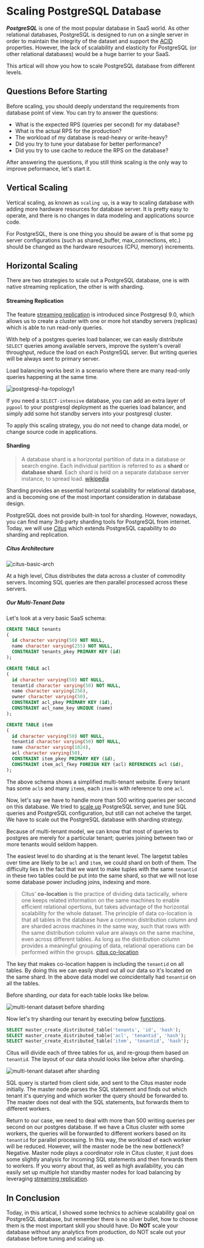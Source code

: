 # Scaling PostgreSQL Database

___PostgreSQL___ is one of the most popular database in SaaS world. As other relational databases, PostgreSQL is designed to run on a single server in order to maintain the integrity of the dataset and support the [ACID](https://en.wikipedia.org/wiki/ACID) properties. However, the lack of scalability and elasticity for PostgreSQL (or other relational databases) would be a huge barrier to your SaaS.

This  artical will show you how to scale PostgreSQL database from different levels.

## Questions Before Starting

Before scaling, you should deeply understand the requirements from database point of view. You can try to answer the questions:

- What is the expected RPS (queries per second) for my database?
- What is the actual RPS for the production?
- The workload of my database is read-heavy or write-heavy?
- Did you try to tune your database for better performance?
- Did you try to use cache to reduce the RPS on the database? 

After answering the questions, if you still think scaling is the only way to improve peformance, let's start it.

## Vertical Scaling

Vertical scaling, as known as ``scaling up``, is a way to scaling database with adding more hardware resources for database server. It is pretty easy to operate, and there is no changes in data modeling and applications source code.

For PostgreSQL, there is one thing you should be aware of is that some pg server configurations (such as shared_buffer, max_connections, etc.) should be changed as the hardware resources (CPU, memory) increments.

## Horizontal Scaling

There are two strategies to scale out a PostgreSQL database, one is with native streaming replication, the other is with sharding.

#### Streaming Replication

The feature [streaming replication](https://www.postgresql.org/docs/9.5/static/warm-standby.html#STREAMING-REPLICATION "streaming replication") is introduced since Postgresql 9.0, which allows us to create a cluster with one or more hot standby servers (replicas) which is able to run read-only queries.

With help of a postgres queries load balancer, we can easily distribute ```SELECT``` queries among available servers, improve the system's overall throughput, reduce the load on each PostgreSQL server. But writing queries will be always sent to primary server. 

Load balancing works best in a scenario where there are many read-only queries happening at the same time.

![postgresql-ha-topology1](https://github.com/cliu-/scaling_pg/blob/master/postgresql-ha-topology1.jpg)

 If you need a ```SELECT-intensive``` database, you can add an extra layer of ```pgpool``` to your postgresql deployment as the queries load balancer, and simply add some hot standby servers into your postgresql cluster. 

To apply this scaling strategy, you do not need to change data model, or change source code in applications.

#### Sharding

> A database shard is a horizontal partition of data in a database or search engine. Each individual partition is referred to as a __shard__ or __database shard__. Each shard is held on a separate database server instance, to spread load. [wikipedia][1]

Sharding provides an essential horizontal scalability for relational database, and is becoming one of the most important consideration in database design.

PostgreSQL does not provide built-in tool for sharding. However, nowadays, you can find many 3rd-party sharding tools for PostgreSQL from internet. Today, we will use [_Citus_](https://www.citusdata.com/) which extends PostgreSQL capability to do sharding and replication.

##### Citus Architecture

![citus-basic-arch](https://github.com/cliu-/scaling_pg/blob/master/citus-basic-arch.png)

At a high level, Citus distributes the data across a cluster of commodity servers. Incoming SQL queries are then parallel processed across these servers.

##### Our Multi-Tenant Data

Let's look at a very basic SaaS schema:

```SQL
CREATE TABLE tenants
(
  id character varying(50) NOT NULL,
  name character varying(255) NOT NULL,
  CONSTRAINT tenants_pkey PRIMARY KEY (id)
);

CREATE TABLE acl
(
  id character varying(50) NOT NULL,
  tenantid character varying(50) NOT NULL,
  name character varying(256),
  owner character varying(50),
  CONSTRAINT acl_pkey PRIMARY KEY (id),
  CONSTRAINT acl_name_key UNIQUE (name)
);

CREATE TABLE item
(
  id character varying(50) NOT NULL,
  tenantid character varying(50) NOT NULL,
  name character varying(1024),
  acl character varying(50),
  CONSTRAINT item_pkey PRIMARY KEY (id),
  CONSTRAINT item_acl_fkey FOREIGN KEY (acl) REFERENCES acl (id),
);
```

The above schema shows a simplified multi-tenant website. Every tenant has some ```acl```s and many ```item```s, each ```item``` is with reference to one ```acl```.

Now, let's say we have to handle more than 500 writing queries per second on this database. We tried to [scale up](#sharding) PostgreSQL server, and tune SQL queries and PostgreSQL configuration, but still can not acheive the target. We have to scale out the PostgreSQL database with sharding strategy.

Because of multi-tenant model, we can know that most of queries to postgres are merely for a particular tenant; queries joining between two or more tenants would seldom happen. 

The easiest level to do sharding at is the tenant level. The largetst tables over time are likely to be ```acl``` and ```item```, we could shard on both of them. The difficulty lies in the fact that we want to make tuples with the same ```tenantid``` in these two tables could be put into the same shard, so that we will not lose some database power including joins, indexing and more.

> Citus' **co-location** is the practice of dividing data tactically, where one keeps related information on the same machines to enable efficient relational opertions, but takes advantage of the horizontal scalability for the whole dataset. The principle of data co-location is that all tables in the database have a common distribution column and are sharded across machines in the same way, such that rows with the same distribution column value are always on the same machine, even across different tables. As long as the distribution column provides a meaningful grouping of data, relational operations can be performed within the groups. [citus co-location](https://docs.citusdata.com/en/v6.1/sharding/colocation.html#colocation)

The key that makes co-location happen is including the ```tenantid``` on all tables. By doing this we can easily shard out all our data so it's located on the same shard. In the above data model we coincidentally had ```tenantid``` on all the tables. 

Before sharding, our data for each table looks like below.

![multi-tenant dataset before sharding](https://github.com/cliu-/scaling_pg/blob/master/multi-tenant%20dataset%20before%20sharding.jpg)

Now let's try sharding our tenant by executing below [functions](https://docs.citusdata.com/en/v6.1/reference/user_defined_functions.html). 

```sql
SELECT master_create_distributed_table('tenants', 'id', 'hash');
SELECT master_create_distributed_table('acl', 'tenantid', 'hash');
SELECT master_create_distributed_table('item', 'tenantid', 'hash');
```

Citus will divide each of three tables for us, and re-group them based on ``tenantid``. The layout of our data should looks like below after sharding.

![multi-tenant dataset after sharding](https://github.com/cliu-/scaling_pg/blob/master/multi-tenant%20dataset%20after%20sharding.jpg)

SQL query is started from client side, and sent to the Citus master node initially. The master node parses the SQL statement and finds out which tenant it's querying and which worker the query should be forwarded to. The master does not deal with the SQL statements, but forwards them to different workers.

Return to our case, we need to deal with more than 500 writing queries per second on our postgres database. If we have a Citus cluster with some workers, the queries will be forwarded to different workers based on its ```tenantid``` for parallel processing. In this way, the workload of each worker will be reduced. However, will the master node be the new bottleneck? Negative. Master node plays a coordinator role in Citus cluster, it just does some slightly analysis for incoming SQL statements and then forwards them to workers. If you worry about that, as well as high availability, you can easily set up multiple hot standby master nodes for load balancing by leveraging [streaming replication](#streaming-replication).

## In Conclusion

Today, in this artical, I showed some technics to achieve scalability goal on PostgreSQL database, but remember there is no silver bullet, how to choose them is the most important skill you should have. Do **NOT** scale your database without any analytics from production, do NOT scale out your database before tuning and scaling up.





[1]: https://en.wikipedia.org/wiki/Shard_(database_architecture)
